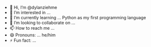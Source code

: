 - 👋 Hi, I’m @dylanziehme
- 👀 I’m interested in ... 
- 🌱 I’m currently learning ... Python as my first programming language
- 💞️ I’m looking to collaborate on ...
- 📫 How to reach me ...
- 😄 Pronouns: ... he/him
- ⚡ Fun fact: ...

<!---
dylanziehme/dylanziehme is a ✨ special ✨ repository because its `README.md` (this file) appears on your GitHub profile.
You can click the Preview link to take a look at your changes.
--->

